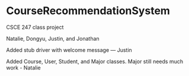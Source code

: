 # CourseRecommendationSystem      
CSCE 247 class project      
      
Natalie, Dongyu, Justin, and Jonathan     
           
Added stub driver with welcome message — Justin

Added Course, User, Student, and Major classes. Major still needs much work - Natalie 
